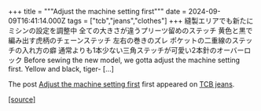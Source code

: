 +++
title = """Adjust the machine setting first"""
date = 2024-09-09T16:41:14.000Z
tags = ["tcb","jeans","clothes"]
+++
縫製エリアでも新たにミシンの設定を調整中 全ての大きさが違うプリーツ留めのステッチ 黄色と黒で編み出す虎柄のチェーンステッチ 左右の巻きのズレ ポケットの二重線のステッチの入れ方の癖 通常よりも1本少ない三角ステッチが可愛い2本針のオーバーロック Before sewing the new model, we gotta adjust the machine setting first. Yellow and black, tiger- \[…\]

The post [Adjust the machine setting first](http://tcbjeans.com/2024/09/10/49025) first appeared on [TCB jeans](http://tcbjeans.com).

[[source]](http://tcbjeans.com/2024/09/10/49025)
